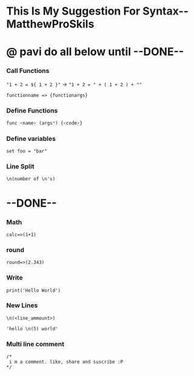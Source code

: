 # This Is My Suggestion For Syntax-- MatthewProSkils
# @ pavi do all below until --DONE--
### Call Functions

`"1 + 2 = ${ 1 + 2 }"` -> `"1 + 2 = " + ( 1 + 2 ) + ""`

```
functionname => {functionargs}
```
### Define Functions
```js
func <name> (args*) {<code>}
```
### Define variables
```
set foo = "bar"
```
### Line Split
```
\n(number of \n's)
```
# --DONE--
### Math
```
calc=>(1+1)
```
### round
```
round=>(2.343)
```
### Write
```
print('Hello World')
```
### New Lines
`\n(<line_ammount>)`
```
'hello \n(5) world'
```
### Multi line comment
```
/*
 i m a comment. like, share and suscribe :P
*/
```